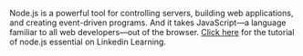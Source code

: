 Node.js is a powerful tool for controlling servers, building web applications, and creating event-driven programs. And it takes JavaScript—a language familiar to all web developers—out of the browser. 
[Click here](https://www.linkedin.com/learning/node-js-essential-training-2) for the tutorial of node.js essential on Linkedin Learning.
